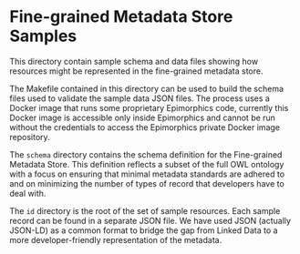 # Fine-grained Metadata Store Samples

This directory contain sample schema and data files showing how resources might be represented in the fine-grained metadata store.

The Makefile contained in this directory can be used to build the schema files used to validate the sample data JSON files. The process uses a Docker image that runs some proprietary Epimorphics code, currently this Docker image is accessible only inside Epimorphics and cannot be run without the credentials to access the Epimorphics private Docker image repository.

The `schema` directory contains the schema definition for the Fine-grained Metadata Store. This definition reflects a subset of the full OWL ontology with a focus on ensuring that minimal metadata standards are adhered to and on minimizing the number of types of record that developers have to deal with.

The `id` directory is the root of the set of sample resources. Each sample record can be found in a separate JSON file. We have used JSON (actually JSON-LD) as a common format to bridge the gap from Linked Data to a more developer-friendly representation of the metadata.